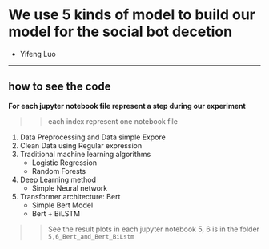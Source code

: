# We use 5 kinds of model to build our model for the social bot decetion 

- Yifeng Luo

---
## how to see the code

**For each jupyter notebook file represent a step during our experiment**
>> each index represent one notebook file

1. Data Preprocessing and Data simple Expore
2. Clean Data using Regular expression
3. Traditional machine learning algorithms
    - Logistic Regression
    - Random Forests
4. Deep Learning method
    - Simple Neural network
5. Transformer architecture: Bert
    - Simple Bert Model
    - Bert + BiLSTM 

>> See the result plots in each jupyter notebook
>> 5, 6 is in the folder `5,6_Bert_and_Bert_BiLstm`
